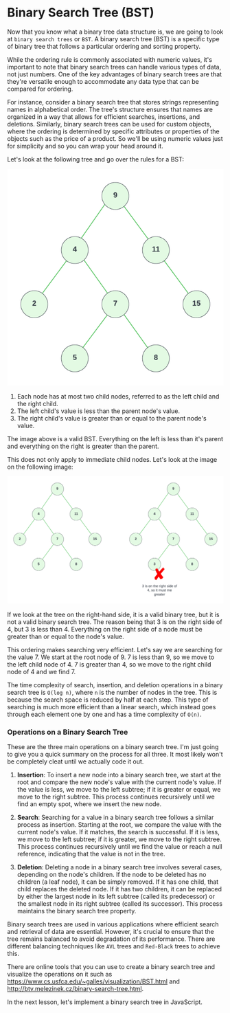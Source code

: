 # Binary Search Tree (BST)

Now that you know what a binary tree data structure is, we are going to look at `binary search trees` or `BST`. A binary search tree (BST) is a specific type of binary tree that follows a particular ordering and sorting property. 

While the ordering rule is commonly associated with numeric values, it's important to note that binary search trees can handle various types of data, not just numbers. One of the key advantages of binary search trees are that they're versatile enough to accommodate any data type that can be compared for ordering.

For instance, consider a binary search tree that stores strings representing names in alphabetical order. The tree's structure ensures that names are organized in a way that allows for efficient searches, insertions, and deletions. Similarly, binary search trees can be used for custom objects, where the ordering is determined by specific attributes or properties of the objects such as the price of a product. So we'll be using numeric values just for simplicity and so you can wrap your head around it.

Let's look at the following tree and go over the rules for a BST:

<img src="../../assets/images/binary-search-tree1.png" alt="" />

1. Each node has at most two child nodes, referred to as the left child and the right child.
2. The left child's value is less than the parent node's value.
3. The right child's value is greater than or equal to the parent node's value.

The image above is a valid BST. Everything on the left is less than it's parent and everything on the right is greater than the parent.

This does not only apply to immediate child nodes. Let's look at the image on the following image:

<img src="../../assets/images/binary-search-tree.png" alt="" />

If we look at the tree on the right-hand side, it is a valid binary tree, but it is not a valid binary search tree. The reason being that 3 is on the right side of 4, but 3 is less than 4. Everything on the right side of a node must be greater than or equal to the node's value.

This ordering makes searching very efficient. Let's say we are searching for the value 7. We start at the root node of 9. 7 is less than 9, so we move to the left child node of 4. 7 is greater than 4, so we move to the right child node of 4 and we find 7.

The time complexity of search, insertion, and deletion operations in a binary search tree is `O(log n)`, where `n` is the number of nodes in the tree. This is because the search space is reduced by half at each step. This type of searching is much more efficient than a linear search, which instead goes through each element one by one and has a time complexity of `O(n)`.

### Operations on a Binary Search Tree

These are the three main operations on a binary search tree. I'm just going to give you a quick summary on the process for all three. It most likely won't be completely cleat until we actually code it out.

1. **Insertion**: To insert a new node into a binary search tree, we start at the root and compare the new node's value with the current node's value. If the value is less, we move to the left subtree; if it is greater or equal, we move to the right subtree. This process continues recursively until we find an empty spot, where we insert the new node.

2. **Search**: Searching for a value in a binary search tree follows a similar process as insertion. Starting at the root, we compare the value with the current node's value. If it matches, the search is successful. If it is less, we move to the left subtree; if it is greater, we move to the right subtree. This process continues recursively until we find the value or reach a null reference, indicating that the value is not in the tree.

3. **Deletion**: Deleting a node in a binary search tree involves several cases, depending on the node's children. If the node to be deleted has no children (a leaf node), it can be simply removed. If it has one child, that child replaces the deleted node. If it has two children, it can be replaced by either the largest node in its left subtree (called its predecessor) or the smallest node in its right subtree (called its successor). This process maintains the binary search tree property.

Binary search trees are used in various applications where efficient search and retrieval of data are essential. However, it's crucial to ensure that the tree remains balanced to avoid degradation of its performance. There are different balancing techniques like `AVL` trees and `Red-Black` trees to achieve this.

There are online tools that you can use to create a binary search tree and visualize the operations on it such as https://www.cs.usfca.edu/~galles/visualization/BST.html and http://btv.melezinek.cz/binary-search-tree.html.

In the next lesson, let's implement a binary search tree in JavaScript.

